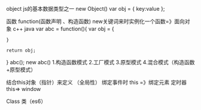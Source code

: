 object  js的基本数据类型之一
new Object()  var obj = { key:value };

函数 function(函数声明 、构造函数)
new关键词来时实例化一个函数=》面向对象  c++ java
var abc = function(){
    var obj = {

    }

    return obj;
}
abc();
new abc()
1.构造函数模式 2.工厂模式  3.原型模式  4.混合模式（构造函数+原型模式）

结合this对象（指针）来定义  （全局性）
绑定事件时 this =》绑定元素
定时器 this=> window



Class 类（es6）




